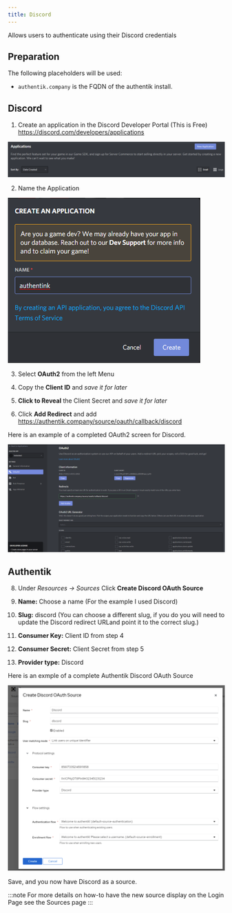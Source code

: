 ```yaml
---
title: Discord
---
```


Allows users to authenticate using their Discord credentials

## Preparation

The following placeholders will be used:

- `authentik.company` is the FQDN of the authentik install.


## Discord

1. Create an application in the Discord Developer Portal (This is Free) https://discord.com/developers/applications

![New Application Button](discord1.png)

2. Name the Application

![Name App](discord2.png)

3. Select **OAuth2** from the left Menu

4. Copy the **Client ID** and _save it for later_

5. **Click to Reveal** the Client Secret and _save it for later_

6. Click **Add Redirect** and add https://authentik.company/source/oauth/callback/discord

Here is an example of a completed OAuth2 screen for Discord.

![Example Screen](discord4.png)

## Authentik

8. Under _Resources -> Sources_ Click **Create Discord OAuth Source**

9. **Name:** Choose a name (For the example I used Discord)
10. **Slug:** discord (You can choose a different slug, if you do you will need to update the Discord redirect URLand point it to the correct slug.)
11. **Consumer Key:** Client ID from step 4
12. **Consumer Secret:** Client Secret from step 5
13. **Provider type:** Discord

Here is an exmple of a complete Authentik Discord OAuth Source

![Example Screen](discord5.png)

Save, and you now have Discord as a source.

:::note
For more details on how-to have the new source display on the Login Page see the Sources page
:::